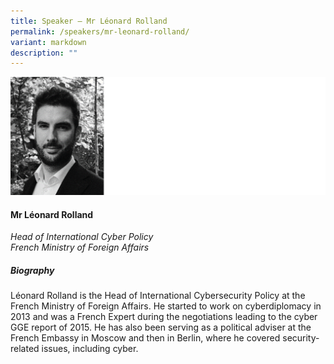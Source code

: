 ```yaml
---
title: Speaker – Mr Léonard Rolland
permalink: /speakers/mr-leonard-rolland/
variant: markdown
description: ""
---
```

![](/images/2024%20speakers/Leonard_Rolland.png)
#### **Mr Léonard Rolland**

*Head of International Cyber Policy <br>
French Ministry of Foreign Affairs*

##### **Biography**
Léonard Rolland is the Head of International Cybersecurity Policy at the French Ministry of Foreign Affairs. He started to work on cyberdiplomacy in 2013 and was a French Expert during the negotiations leading to the cyber GGE report of 2015. He has also been serving as a political adviser at the French Embassy in Moscow and then in Berlin, where he covered security-related issues, including cyber.